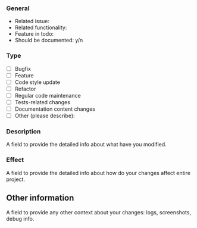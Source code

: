 <!--- Provide a general summary of your changes in the title above -->

### General

- Related issue:
- Related functionality:
- Feature in todo:
- Should be documented: y/n

<!-- Please try to limit your pull request to one type; submit multiple pull requests if needed. -->

### Type

- [ ] Bugfix
- [ ] Feature
- [ ] Code style update
- [ ] Refactor
- [ ] Regular code maintenance
- [ ] Tests-related changes
- [ ] Documentation content changes
- [ ] Other (please describe):

### Description

A field to provide the detailed info about what have you modified.

### Effect

A field to provide the detailed info about how do your changes affect entire project.

## Other information

A field to provide any other context about your changes: logs, screenshots, debug info.
